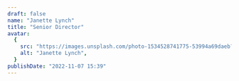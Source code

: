 ```yaml
---
draft: false
name: "Janette Lynch"
title: "Senior Director"
avatar:
  {
    src: "https://images.unsplash.com/photo-1534528741775-53994a69daeb?w=280",
    alt: "Janette Lynch",
  }
publishDate: "2022-11-07 15:39"
---
```

